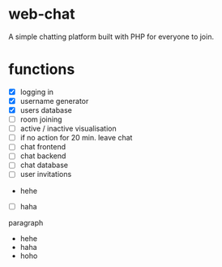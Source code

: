# web-chat
A simple chatting platform built with PHP for everyone to join.

# functions
- [x] logging in
- [x] username generator
- [x] users database
- [ ] room joining
- [ ] active / inactive visualisation
- [ ] if no action for 20 min. leave chat
- [ ] chat frontend
- [ ] chat backend
- [ ] chat database
- [ ] user invitations
- hehe
- [ ] haha

paragraph
- hehe
- haha
- hoho
